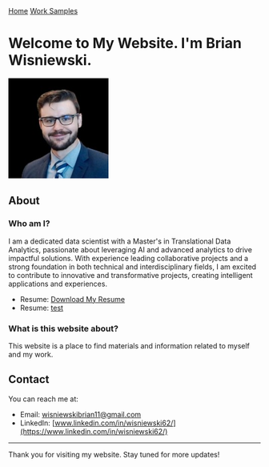 <!-- Add this HTML for navigation ribbon -->
<div class="ribbon">
  <a href="#welcome">Home</a>
  <a href="/work_samples.md">Work Samples</a> <!-- Link directly to work_samples.md in the root directory -->
</div>

<a id="welcome"></a>
# Welcome to My Website. I'm Brian Wisniewski. 
![Image of Me](images/ImageOfMe.jpeg)

<a id="about"></a>
## About

### Who am I?

I am a dedicated data scientist with a Master's in Translational Data Analytics, passionate about leveraging AI and advanced analytics to drive impactful solutions. With experience leading collaborative projects and a strong foundation in both technical and interdisciplinary fields, I am excited to contribute to innovative and transformative projects, creating intelligent applications and experiences.

- Resume: [Download My Resume](/WisniewskiBrian_Resume_05.17_2024.pdf)
- Resume: [test](/work_samples.md) 

### What is this website about?

This website is a place to find materials and information related to myself and my work. 

<a id="contact"></a>
## Contact

You can reach me at:

- Email: [wisniewskibrian11@gmail.com](mailto:wisniewskibrian11@gmail.com)
- LinkedIn: [www.linkedin.com/in/wisniewski62/](https://www.linkedin.com/in/wisniewski62/) 
---

Thank you for visiting my website. Stay tuned for more updates!

